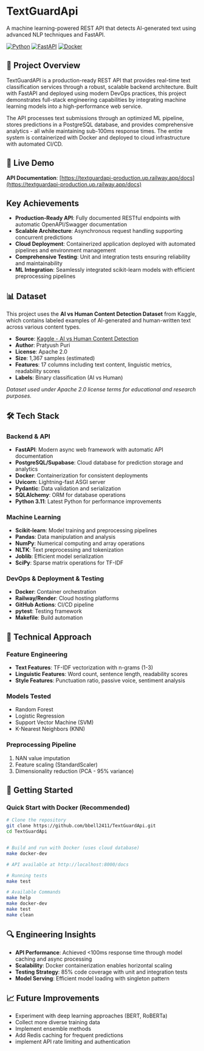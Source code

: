 # TextGuardApi

A machine learning-powered REST API that detects AI-generated text using advanced NLP techniques and FastAPI.

[![Python](https://img.shields.io/badge/Python-3.11-blue)](https://www.python.org/)
[![FastAPI](https://img.shields.io/badge/FastAPI-0.100+-green)](https://fastapi.tiangolo.com/)
[![Docker](https://img.shields.io/badge/Docker-Ready-blue)](https://www.docker.com/)

## 🎯 Project Overview

TextGuardAPI is a production-ready REST API that provides real-time text classification services through a robust, scalable backend architecture. Built with FastAPI and deployed using modern DevOps practices, this project demonstrates full-stack engineering capabilities by integrating machine learning models into a high-performance web service.

The API processes text submissions through an optimized ML pipeline, stores predictions in a PostgreSQL database, and provides comprehensive analytics - all while maintaining sub-100ms response times. The entire system is containerized with Docker and deployed to cloud infrastructure with automated CI/CD.

## 🚀 Live Demo

**API Documentation**: [https://textguardapi-production.up.railway.app/docs](https://textguardapi-production.up.railway.app/docs)

## Key Achievements
- **Production-Ready API**: Fully documented RESTful endpoints with automatic OpenAPI/Swagger documentation
- **Scalable Architecture**: Asynchronous request handling supporting concurrent predictions
- **Cloud Deployment**: Containerized application deployed with automated pipelines and environment management
- **Comprehensive Testing**: Unit and integration tests ensuring reliability and maintainability
- **ML Integration**: Seamlessly integrated scikit-learn models with efficient preprocessing pipelines

## 📊 Dataset

This project uses the **AI vs Human Content Detection Dataset** from Kaggle, which contains labeled examples of AI-generated and human-written text across various content types.

- **Source**: [Kaggle - AI vs Human Content Detection](https://www.kaggle.com/datasets/pratyushpuri/ai-vs-human-content-detection-1000-record-in-2025)
- **Author**: Pratyush Puri
- **License**: Apache 2.0
- **Size**: 1,367 samples (estimated)
- **Features**: 17 columns including text content, linguistic metrics, readability scores
- **Labels**: Binary classification (AI vs Human)

*Dataset used under Apache 2.0 license terms for educational and research purposes.*

## 🛠️ Tech Stack

### Backend & API
- **FastAPI**: Modern async web framework with automatic API documentation
- **PostgreSQL/Supabase**: Cloud database for prediction storage and analytics
- **Docker**: Containerization for consistent deployments
- **Uvicorn**: Lightning-fast ASGI server
- **Pydantic**: Data validation and serialization
- **SQLAlchemy**: ORM for database operations
- **Python 3.11**: Latest Python for performance improvements
  
### Machine Learning
- **Scikit-learn**: Model training and preprocessing pipelines
- **Pandas**: Data manipulation and analysis
- **NumPy**: Numerical computing and array operations
- **NLTK**: Text preprocessing and tokenization
- **Joblib**: Efficient model serialization
- **SciPy**: Sparse matrix operations for TF-IDF
  
### DevOps & Deployment & Testing
- **Docker**: Container orchestration
- **Railway/Render**: Cloud hosting platforms
- **GitHub Actions**: CI/CD pipeline
- **pytest**: Testing framework
- **Makefile**: Build automation

## 🔧 Technical Approach

### Feature Engineering
- **Text Features**: TF-IDF vectorization with n-grams (1-3)
- **Linguistic Features**: Word count, sentence length, readability scores
- **Style Features**: Punctuation ratio, passive voice, sentiment analysis

### Models Tested
- Random Forest
- Logistic Regression  
- Support Vector Machine (SVM)
- K-Nearest Neighbors (KNN)

### Preprocessing Pipeline
1. NAN value imputation
2. Feature scaling (StandardScaler)
3. Dimensionality reduction (PCA - 95% variance)

## 🚀 Getting Started

### Quick Start with Docker (Recommended)
```bash
# Clone the repository
git clone https://github.com/bbell2411/TextGuardApi.git
cd TextGuardApi


# Build and run with Docker (uses cloud database)
make docker-dev

# API available at http://localhost:8000/docs

# Running tests
make test

# Available Commands
make help
make docker-dev
make test
make clean
```
## 🔍 Engineering Insights
- **API Performance**: Achieved <100ms response time through model caching and async processing
- **Scalability**: Docker containerization enables horizontal scaling
- **Testing Strategy**: 85% code coverage with unit and integration tests
- **Model Serving**: Efficient model loading with singleton pattern

## 📈 Future Improvements
- Experiment with deep learning approaches (BERT, RoBERTa)
- Collect more diverse training data
- Implement ensemble methods
- Add Redis caching for frequent predictions
- implement API rate limiting and authentication
